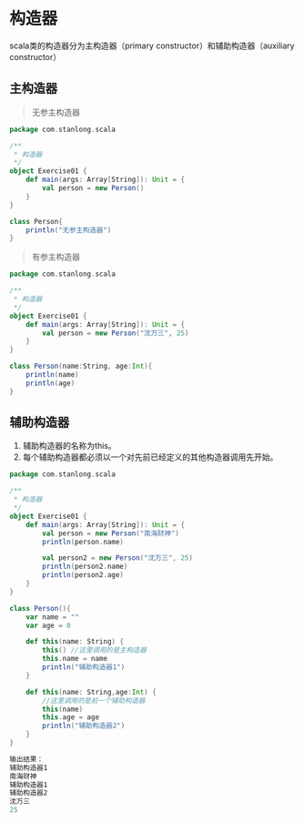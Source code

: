# 构造器

scala类的构造器分为主构造器（primary constructor）和辅助构造器（auxiliary constructor）

## 主构造器

> 无参主构造器

```scala
package com.stanlong.scala

/**
 * 构造器
 */
object Exercise01 {
    def main(args: Array[String]): Unit = {
        val person = new Person()
    }
}

class Person{
    println("无参主构造器")
}
```

> 有参主构造器

```scala
package com.stanlong.scala

/**
 * 构造器
 */
object Exercise01 {
    def main(args: Array[String]): Unit = {
        val person = new Person("沈万三", 25)
    }
}

class Person(name:String, age:Int){
    println(name)
    println(age)
}
```

## 辅助构造器

1. 辅助构造器的名称为this。
2. 每个辅助构造器都必须以一个对先前已经定义的其他构造器调用先开始。

```scala
package com.stanlong.scala

/**
 * 构造器
 */
object Exercise01 {
    def main(args: Array[String]): Unit = {
        val person = new Person("南海财神")
        println(person.name)

        val person2 = new Person("沈万三", 25)
        println(person2.name)
        println(person2.age)
    }
}

class Person(){
    var name = ""
    var age = 0

    def this(name: String) {
        this() //这里调用的是主构造器
        this.name = name
        println("辅助构造器1")
    }

    def this(name: String,age:Int) {
        //这里调用的是前一个辅助构造器
        this(name)
        this.age = age
        println("辅助构造器2")
    }
}

输出结果：
辅助构造器1
南海财神
辅助构造器1
辅助构造器2
沈万三
25
```



